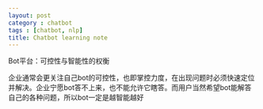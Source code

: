 ```yaml
---
layout: post
category : chatbot
tags : [chatbot, nlp]
title: Chatbot learning note
---
```


Bot平台：可控性与智能性的权衡

企业通常会更关注自己bot的可控性，也即掌控力度，在出现问题时必须快速定位并解决。企业宁愿bot答不上来，也不能允许它瞎答。而用户当然希望bot能解答自己的各种问题，所以bot一定是越智能越好